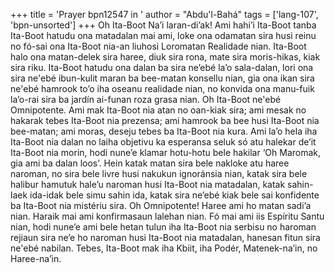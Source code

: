 +++
title = 'Prayer bpn12547 in '
author = "Abdu'l-Bahá"
tags = ['lang-107', 'bpn-unsorted']
+++
Oh Ita-Boot Na’i laran-di’ak! Ami hahi’i Ita-Boot tanba Ita-Boot hatudu ona matadalan mai ami, loke ona odamatan sira husi reinu no fó-sai ona Ita-Boot nia-an liuhosi Loromatan Realidade nian. Ita-Boot halo ona matan-delek sira haree, diuk sira rona, mate sira moris-hikas, kiak sira riku. Ita-Boot hatudu ona dalan ba sira ne’ebé la’o sala-dalan, lori ona sira ne'ebé ibun-kulit maran ba bee-matan konsellu nian, gia ona ikan sira ne'ebé hamrook to’o iha oseanu realidade nian, no konvida ona manu-fuik la’o-rai sira ba jardín ai-funan roza grasa nian.
Oh Ita-Boot ne'ebé Omnipotente. Ami mak Ita-Boot nia atan no oan-kiak sira; ami mesak no hakarak tebes Ita-Boot nia prezensa; ami hamrook ba bee husi Ita-Boot nia bee-matan; ami moras, deseju tebes ba Ita-Boot nia kura. Ami la’o hela iha Ita-Boot nia dalan no laiha objetivu ka esperansa seluk só atu halekar de’it Ita-Boot nia morin, hodi nune’e klamar hotu-hotu bele hakilar ‘Oh Maromak, gia ami ba dalan loos’. Hein katak matan sira bele nakloke atu haree naroman, no sira bele livre husi nakukun ignoránsia nian, katak sira bele halibur hamutuk hale’u naroman husi Ita-Boot nia matadalan, katak sahin-laek ida-idak bele simu sahin ida, katak sira ne’ebé kiak bele sai konfidente ba Ita-Boot nia mistériu sira.
Oh Omnipotente! Haree ami ho matan sadi’a nian. Haraik mai ami konfirmasaun lalehan nian. Fó mai ami iis Espíritu Santu nian, hodi nune’e ami bele hetan tulun iha Ita-Boot nia serbisu no haroman rejiaun sira ne’e ho naroman husi Ita-Boot nia matadalan, hanesan fitun sira ne'ebé nabilan.
Tebes, Ita-Boot mak iha Kbiit, iha Podér, Matenek-na’in, no Haree-na’in.
